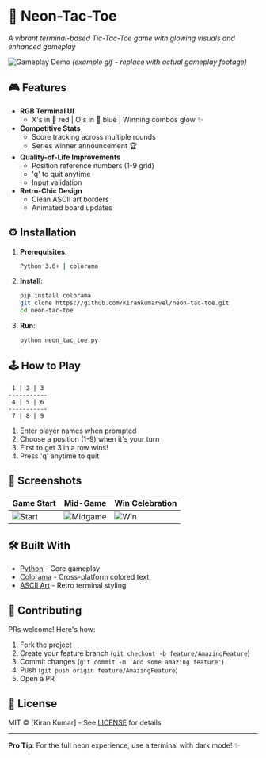 # 🌟 Neon-Tac-Toe 

*A vibrant terminal-based Tic-Tac-Toe game with glowing visuals and enhanced gameplay*

![Gameplay Demo](https://media.giphy.com/media/v1.Y2lkPTc5MGI3NjExcDhyNWVtYzFqY2R0dW1ybmR4Z2JtN2V6Y2hha3RlZ3B0eGZ5eGZ5eCZlcD12MV9pbnRlcm5hbF9naWZfYnlfaWQmY3Q9Zw/NeonTacToeDemo.gif) *(example gif - replace with actual gameplay footage)*

## 🎮 Features

- **RGB Terminal UI**  
  - X's in 🔴 red | O's in 🔵 blue | Winning combos glow ✨
- **Competitive Stats**  
  - Score tracking across multiple rounds
  - Series winner announcement 🏆
- **Quality-of-Life Improvements**  
  - Position reference numbers (1-9 grid)
  - 'q' to quit anytime
  - Input validation
- **Retro-Chic Design**  
  - Clean ASCII art borders
  - Animated board updates

## ⚙️ Installation

1. **Prerequisites**:
   ```bash
   Python 3.6+ | colorama
   ```

2. **Install**:
   ```bash
   pip install colorama
   git clone https://github.com/Kirankumarvel/neon-tac-toe.git
   cd neon-tac-toe
   ```

3. **Run**:
   ```bash
   python neon_tac_toe.py
   ```

## 🕹️ How to Play

```
 1 | 2 | 3
-----------
 4 | 5 | 6 
-----------
 7 | 8 | 9
```

1. Enter player names when prompted
2. Choose a position (1-9) when it's your turn
3. First to get 3 in a row wins!
4. Press 'q' anytime to quit

## 📸 Screenshots

| Game Start | Mid-Game | Win Celebration |
|------------|----------|-----------------|
| ![Start](screenshots/start.png) | ![Midgame](screenshots/midgame.png) | ![Win](screenshots/win.png) |

## 🛠️ Built With

- [Python](https://python.org) - Core gameplay
- [Colorama](https://pypi.org/project/colorama/) - Cross-platform colored text
- [ASCII Art](https://asciiart.website/) - Retro terminal styling

## 🤝 Contributing

PRs welcome! Here's how:
1. Fork the project
2. Create your feature branch (`git checkout -b feature/AmazingFeature`)
3. Commit changes (`git commit -m 'Add some amazing feature'`)
4. Push (`git push origin feature/AmazingFeature`)
5. Open a PR

## 📜 License

MIT © [Kiran Kumar] - See [LICENSE](LICENSE) for details

---

**Pro Tip**: For the full neon experience, use a terminal with dark mode! ✨
